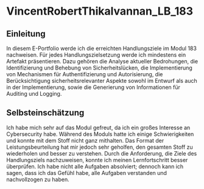 # VincentRobertThikalvannan_LB_183

## Einleitung

In diesem E-Portfolio werde ich die erreichten Handlungsziele im Modul 183 nachweisen. Für jedes Handlungszielsetzung werde ich mindestens ein Artefakt präsentieren. Dazu gehören die Analyse aktueller Bedrohungen, die Identifizierung und Behebung von Sicherheitslücken, die Implementierung von Mechanismen für Authentifizierung und Autorisierung, die Berücksichtigung sicherheitsrelevanter Aspekte sowohl im Entwurf als auch in der Implementierung, sowie die Generierung von Informationen für Auditing und Logging.


## Selbsteinschätzung  

Ich habe mich sehr auf das Modul gefreut, da ich ein großes Interesse an Cybersecurity habe. Während des Moduls hatte ich einige Schwierigkeiten und konnte mit dem Stoff nicht ganz mithalten. Das Format der Leistungsbeurteilung hat mir jedoch sehr geholfen, den gesamten Stoff zu wiederholen und besser zu verstehen. Durch die Anforderung, die Ziele des Handlungsziels nachzuweisen, konnte ich meinen Lernfortschritt besser überprüfen. Ich habe nicht alle Aufgaben absolviert; dennoch kann ich sagen, dass ich das Gefühl habe, alle Aufgaben verstanden und nachvollzogen zu haben.
